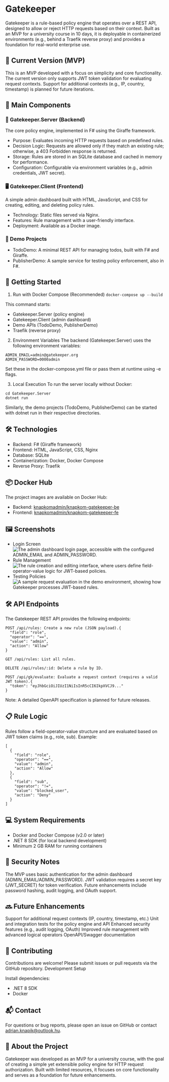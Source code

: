 # Gatekeeper
Gatekeeper is a rule-based policy engine that operates over a REST API, designed to allow or reject HTTP requests based on their context. Built as an MVP for a university course in 10 days, it is deployable in containerized environments (e.g., behind a Traefik reverse proxy) and provides a foundation for real-world enterprise use.
## 📌 Current Version (MVP)
This is an MVP developed with a focus on simplicity and core functionality. The current version only supports JWT token validation for evaluating request contexts. Support for additional contexts (e.g., IP, country, timestamp) is planned for future iterations.

## 🔧 Main Components
### 🧠 Gatekeeper.Server (Backend)
The core policy engine, implemented in F# using the Giraffe framework.

- Purpose: Evaluates incoming HTTP requests based on predefined rules.
- Decision Logic: Requests are allowed only if they match an existing rule; otherwise, a 403 Forbidden response is returned.
- Storage: Rules are stored in an SQLite database and cached in memory for performance.
- Configuration: Configurable via environment variables (e.g., admin credentials, JWT secret).

### 🖥 Gatekeeper.Client (Frontend)
A simple admin dashboard built with HTML, JavaScript, and CSS for creating, editing, and deleting policy rules.

- Technology: Static files served via Nginx.
- Features: Rule management with a user-friendly interface.
- Deployment: Available as a Docker image.

### 🧪 Demo Projects

- TodoDemo: A minimal REST API for managing todos, built with F# and Giraffe.
- PublisherDemo: A sample service for testing policy enforcement, also in F#.


## 🚀 Getting Started
1. Run with Docker Compose (Recommended)
```docker-compose up --build```

This command starts:

- Gatekeeper.Server (policy engine)
- Gatekeeper.Client (admin dashboard)
- Demo APIs (TodoDemo, PublisherDemo)
- Traefik (reverse proxy)

2. Environment Variables
The backend (Gatekeeper.Server) uses the following environment variables:
```
ADMIN_EMAIL=admin@gatekeeper.org
ADMIN_PASSWORD=0000admin
```
Set these in the docker-compose.yml file or pass them at runtime using -e flags.

3. Local Execution
To run the server locally without Docker:
```
cd Gatekeeper.Server
dotnet run
```
Similarly, the demo projects (TodoDemo, PublisherDemo) can be started with dotnet run in their respective directories.

## 🛠 Technologies

- Backend: F# (Giraffe framework)
- Frontend: HTML, JavaScript, CSS, Nginx
- Database: SQLite
- Containerization: Docker, Docker Compose
- Reverse Proxy: Traefik


## 📦 Docker Hub
The project images are available on Docker Hub:

- Backend: [knapkomadmin/knapkom-gatekeeper-be](https://hub.docker.com/r/knapkomadmin/knapkom-gatekeeper-be)
- Frontend: [knapkomadmin/knapkom-gatekeeper-fe](https://hub.docker.com/r/knapkomadmin/knapkom-gatekeeper-fe)


## 🖼 Screenshots
- Login Screen
![The admin dashboard login page, accessible with the configured ADMIN_EMAIL and ADMIN_PASSWORD.](http://knapkom.com/due/fsharp/images/gkLogin.png)
- Rule Management
![The rule creation and editing interface, where users define field-operator-value logic for JWT-based policies.](http://knapkom.com/due/fsharp/images/gkRules.png)
- Testing Policies
![A sample request evaluation in the demo environment, showing how Gatekeeper processes JWT-based rules.](http://knapkom.com/due/fsharp/images/gkTest.png)

## 🛠 API Endpoints
The Gatekeeper REST API provides the following endpoints:
```
POST /api/rules: Create a new rule (JSON payload).{
  "field": "role",
  "operator": "==",
  "value": "admin",
  "action": "Allow"
}
```
```
GET /api/rules: List all rules.
```
```
DELETE /api/rules/:id: Delete a rule by ID.
```
```
POST /api/gk/evaluate: Evaluate a request context (requires a valid JWT token).{
  "token": "eyJhbGciOiJIUzI1NiIsInR5cCI6IkpXVCJ9..."
}
```


Note: A detailed OpenAPI specification is planned for future releases.

## 📋 Rule Logic
Rules follow a field-operator-value structure and are evaluated based on JWT token claims (e.g., role, sub). Example:
```
[
  {
    "field": "role",
    "operator": "==",
    "value": "admin",
    "action": "Allow"
  },
  {
    "field": "sub",
    "operator": "!=",
    "value": "blocked_user",
    "action": "Deny"
  }
]
```

## 💻 System Requirements

- Docker and Docker Compose (v2.0 or later)
- .NET 8 SDK (for local backend development)
- Minimum 2 GB RAM for running containers


## 🔐 Security Notes

The MVP uses basic authentication for the admin dashboard (ADMIN_EMAIL/ADMIN_PASSWORD).
JWT validation requires a secret key (JWT_SECRET) for token verification.
Future enhancements include password hashing, audit logging, and OAuth support.


## 🔜 Future Enhancements

Support for additional request contexts (IP, country, timestamp, etc.)
Unit and integration tests for the policy engine and API
Enhanced security features (e.g., audit logging, OAuth)
Improved rule management with advanced logical operators
OpenAPI/Swagger documentation


## 🤝 Contributing
Contributions are welcome! Please submit issues or pull requests via the GitHub repository.
Development Setup

Install dependencies:
- .NET 8 SDK
- Docker


## 📬 Contact
For questions or bug reports, please open an issue on GitHub or contact adrian.knapik@outlook.hu.

## 🎯 About the Project
Gatekeeper was developed as an MVP for a university course, with the goal of creating a simple yet extensible policy engine for HTTP request authorization. Built with limited resources, it focuses on core functionality and serves as a foundation for future enhancements.
